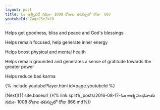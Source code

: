 ```yaml
---
layout: post
title: ఓం ఉత్బీదదే నమః- 1008 రోజుల తపస్సులో రోజు  867
youtubeId: ZagaCSc2kC0
---
```

 
 
Helps get goodness, bliss and peace and God's blessings
 
Helps remain focused, help generate inner energy 
 
Helps boost physical and mental health 
 
Helps remain grounded and generates a sense of gratitude towards the greater power 
 
Helps reduce bad karma
 
 
 
 


{% include youtubePlayer.html id=page.youtubeId %}
 
[Next]({{ site.baseurl }}{% link  split1/_posts/2016-08-17-ఓం ఆత్మ సంభవాయ నమః- 1008 రోజుల తపస్సులో రోజు  866.md%})
 
